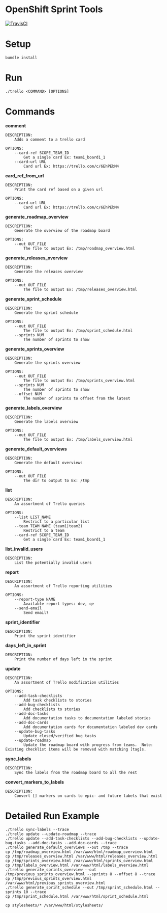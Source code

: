 
OpenShift Sprint Tools
===

[![TravisCI](https://travis-ci.org/openshift/sprint_tools.svg?branch=master)](https://travis-ci.org/openshift/sprint_tools)

Setup
===
    bundle install


Run
===
    ./trello <COMMAND> [OPTIONS]


Commands
===

**comment**

    DESCRIPTION:
        Adds a comment to a trello card

    OPTIONS:
        --card-ref SCOPE_TEAM_ID
            Get a single card Ex: team1_board1_1
        --card-url URL
            Card url Ex: https://trello.com/c/6EhPEbM4


**card_ref_from_url**

    DESCRIPTION:
        Print the card ref based on a given url

    OPTIONS:
        --card-url URL
            Card url Ex: https://trello.com/c/6EhPEbM4


**generate_roadmap_overview**

    DESCRIPTION:
        Generate the overview of the roadmap board

    OPTIONS:
        --out OUT_FILE
            The file to output Ex: /tmp/roadmap_overview.html


**generate_releases_overview**

    DESCRIPTION:
        Generate the releases overview

    OPTIONS:
        --out OUT_FILE
            The file to output Ex: /tmp/releases_overview.html


**generate_sprint_schedule**

    DESCRIPTION:
        Generate the sprint schedule

    OPTIONS:
        --out OUT_FILE
            The file to output Ex: /tmp/sprint_schedule.html
        --sprints NUM
            The number of sprints to show


**generate_sprints_overview**

    DESCRIPTION:
        Generate the sprints overview

    OPTIONS:
        --out OUT_FILE
            The file to output Ex: /tmp/sprints_overview.html
        --sprints NUM
            The number of sprints to show
        --offset NUM
            The number of sprints to offset from the latest


**generate_labels_overview**

    DESCRIPTION:
        Generate the labels overview

    OPTIONS:
        --out OUT_FILE
            The file to output Ex: /tmp/labels_overview.html


**generate_default_overviews**

    DESCRIPTION:
        Generate the default overviews

    OPTIONS:
        --out OUT_FILE
            The dir to output to Ex: /tmp


**list**

    DESCRIPTION:
        An assortment of Trello queries

    OPTIONS:
        --list LIST_NAME
            Restrict to a particular list
        --team TEAM_NAME (team1|team2)
            Restrict to a team
        --card-ref SCOPE_TEAM_ID
            Get a single card Ex: team1_board1_1


**list_invalid_users**

    DESCRIPTION:
        List the potentially invalid users


**report**

    DESCRIPTION:
        An assortment of Trello reporting utilities

    OPTIONS:
        --report-type NAME
            Available report types: dev, qe
        --send-email
            Send email?


**sprint_identifier**

    DESCRIPTION:
        Print the sprint identifier


**days_left_in_sprint**

    DESCRIPTION:
        Print the number of days left in the sprint


**update**

    DESCRIPTION:
        An assortment of Trello modification utilities

    OPTIONS:
        --add-task-checklists
            Add task checklists to stories
        --add-bug-checklists
            Add checklists to stories
        --add-doc-tasks
            Add documentation tasks to documentation labeled stories
        --add-doc-cards
            Add documentation cards for documentation labeled dev cards
        --update-bug-tasks
            Update closed/verified bug tasks
        --update-roadmap
            Update the roadmap board with progress from teams.  Note: Existing checklist items will be removed with matching [tag]s.


**sync_labels**

    DESCRIPTION:
        Sync the labels from the roadmap board to all the rest


**convert_markers_to_labels**

    DESCRIPTION:
        Convert [] markers on cards to epic- and future labels that exist


Detailed Run Example
===
    ./trello sync-labels --trace
    ./trello update --update-roadmap --trace
    ./trello update --add-task-checklists --add-bug-checklists --update-bug-tasks --add-doc-tasks --add-doc-cards --trace
    ./trello generate_default_overviews --out /tmp --trace
    cp /tmp/roadmap_overview.html /var/www/html/roadmap_overview.html
    cp /tmp/releases_overview.html /var/www/html/releases_overview.html
    cp /tmp/sprints_overview.html /var/www/html/sprints_overview.html
    cp /tmp/labels_overview.html /var/www/html/labels_overview.html
    ./trello generate_sprints_overview --out /tmp/previous_sprints_overview.html --sprints 8 --offset 8 --trace
    cp /tmp/previous_sprints_overview.html /var/www/html/previous_sprints_overview.html
    ./trello generate_sprint_schedule --out /tmp/sprint_schedule.html --sprints 10 --trace
    cp /tmp/sprint_schedule.html /var/www/html/sprint_schedule.html

    cp stylesheets/* /var/www/html/stylesheets/
